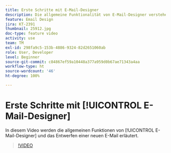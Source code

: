 ```yaml
---
title: Erste Schritte mit E-Mail-Designer
description: Die allgemeine Funktionalität von E-Mail-Designer verstehen und wie man eine E-Mail von Grund auf entwirft.
feature: Email Design
jira: KT-2391
thumbnail: 25912.jpg
doc-type: feature video
activity: use
team: TM
exl-id: 298fa9c5-153b-4886-9324-82d2651060ab
role: User, Developer
level: Beginner
source-git-commit: c84867ef59a10448a377a959d0b67ae71343a4aa
workflow-type: ht
source-wordcount: '46'
ht-degree: 100%

---
```


# Erste Schritte mit [!UICONTROL E-Mail-Designer]

In diesem Video werden die allgemeinen Funktionen von [!UICONTROL E-Mail-Designer] und das Entwerfen einer neuen E-Mail erläutert.

>[!VIDEO](https://video.tv.adobe.com/v/25912?quality=12&learn=on)
